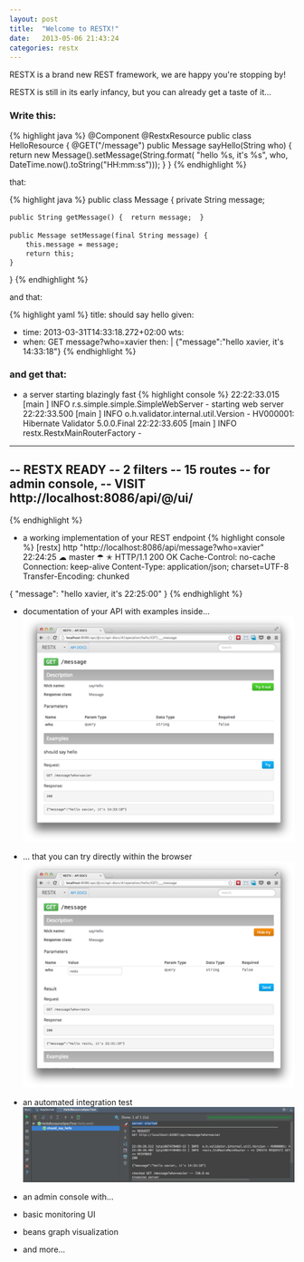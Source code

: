 ```yaml
---
layout: post
title:  "Welcome to RESTX!"
date:   2013-05-06 21:43:24
categories: restx
---
```


RESTX is a brand new REST framework, we are happy you're stopping by!

RESTX is still in its early infancy, but you can already get a taste of it...

### Write this: 

{% highlight java %}
@Component @RestxResource
public class HelloResource {
    @GET("/message")
    public Message sayHello(String who) {
        return new Message().setMessage(String.format(
                "hello %s, it's %s",
                who, DateTime.now().toString("HH:mm:ss")));
    }
}
{% endhighlight %}

that:

{% highlight java %}
public class Message {
    private String message;

    public String getMessage() {  return message;  }

    public Message setMessage(final String message) {
        this.message = message;
        return this;
    }
}
{% endhighlight %}

and that:

{% highlight yaml %}
title: should say hello
given:
  - time: 2013-03-31T14:33:18.272+02:00
wts:
  - when: GET message?who=xavier
    then: |
      {"message":"hello xavier, it's 14:33:18"}
{% endhighlight %}

### and get that:

- a server starting blazingly fast
{% highlight console %}
22:22:33.015 [main             ] INFO  r.s.simple.simple.SimpleWebServer - starting web server
22:22:33.500 [main             ] INFO  o.h.validator.internal.util.Version - HV000001: Hibernate Validator 5.0.0.Final
22:22:33.605 [main             ] INFO  restx.RestxMainRouterFactory - 
--------------------------------------
 -- RESTX READY
 -- 2 filters
 -- 15 routes
 -- for admin console,
 --   VISIT http://localhost:8086/api/@/ui/
 --
{% endhighlight %}

- a working implementation of your REST endpoint
{% highlight console %}
[restx] http "http://localhost:8086/api/message?who=xavier"                                                                                                                                                           22:24:25  ☁  master ☂ ✭
HTTP/1.1 200 OK
Cache-Control: no-cache
Connection: keep-alive
Content-Type: application/json; charset=UTF-8
Transfer-Encoding: chunked

{
    "message": "hello xavier, it's 22:25:00"
}
{% endhighlight %}

- documentation of your API with examples inside...
![REST API documentation with RESTX example](/images/posts/api-doc-1.png)

- ... that you can try directly within the browser
![trying REST API with RESTX example](/images/posts/api-doc-2.png)

- an automated integration test
![automated integration test with RESTX](/images/posts/hello-integration-test.png)

- an admin console with...

- basic monitoring UI

- beans graph visualization

- and more...

